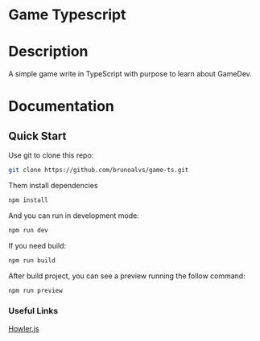 # Game Typescript

# Description

A simple game write in TypeScript with purpose to learn about GameDev.

# Documentation

## Quick Start

Use git to clone this repo:

```bash
git clone https://github.com/brunoalvs/game-ts.git
```

Them install dependencies

```bash
npm install
```

And you can run in development mode:

```bash
npm run dev
```

If you need build:

```bash
npm run build
```

After build project, you can see a preview running the follow command:

```bash
npm run preview
```

### Useful Links

[Howler.js](https://howlerjs.com/)

